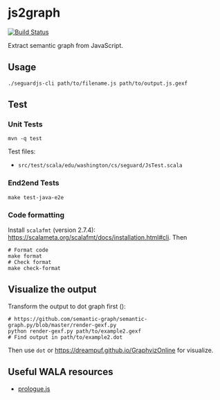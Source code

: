 # js2graph

[![Build Status](https://travis-ci.com/semantic-graph/js2graph.svg?branch=master)](https://travis-ci.com/semantic-graph/js2graph)

Extract semantic graph from JavaScript.

## Usage

    ./seguardjs-cli path/to/filename.js path/to/output.js.gexf

## Test

### Unit Tests

```
mvn -q test
```

Test files:

- `src/test/scala/edu/washington/cs/seguard/JsTest.scala`

### End2end Tests

```
make test-java-e2e
```

### Code formatting

Install `scalafmt` (version 2.7.4): https://scalameta.org/scalafmt/docs/installation.html#cli. Then

```
# Format code
make format
# Check format
make check-format
```

## Visualize the output

Transform the output to dot graph first ():

```
# https://github.com/semantic-graph/semantic-graph.py/blob/master/render-gexf.py
python render-gexf.py path/to/example2.gexf
# Find output in path/to/example2.dot
```

Then use `dot` or https://dreampuf.github.io/GraphvizOnline for visualize.

## Useful WALA resources

- [prologue.js](https://github.com/wala/WALA/blob/master/com.ibm.wala.cast.js/src/main/resources/prologue.js)